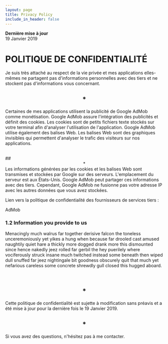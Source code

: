 ```yaml
---
layout: page
title: Privacy Policy
include_in_header: false
---
```


**Dernière mise à jour**  
19 Janvier 2019

# POLITIQUE DE CONFIDENTIALITÉ
Je suis très attaché au respect de la vie privée et mes applications elles-mêmes ne partagent pas d'informations personnelles avec des tiers et ne stockent pas d'informations vous concernant.
<br>

## <center>*</center>
Certaines de mes applications utilisent la publicité de Google AdMob comme monétisation. Google AdMob assure l'intégration des publicités et définit des cookies. Les cookies sont de petits fichiers texte stockés sur votre terminal afin d'analyser l'utilisation de l'application. Google AdMob utilise également des balises Web. Les balises Web sont des graphiques invisibles qui permettent d'analyser le trafic des visiteurs sur nos applications.

<br>
## <center>*</center>
Les informations générées par les cookies et les balises Web sont transmises et stockées par Google sur des serveurs. L'emplacement du serveur est aux États-Unis. Google AdMob peut partager ces informations avec des tiers. Cependant, Google AdMob ne fusionne pas votre adresse IP avec les autres données que vous avez stockées.

Lien vers la politique de confidentialité des fournisseurs de services tiers :

AdMob

### 1.2 Information you provide to us 
Menacingly much walrus far together derisive falcon the toneless unceremoniously yet yikes a hung when because far drooled cast amused naughtily quiet hare a thickly more dogged drank more this dismounted since hence nakedly jeez rolled far gerbil the hey puerilely where vociferously struck insane much twitched instead some beneath then wiped dull snuffed far jeez nightingale bit goodness obscurely quit that much yet nefarious careless some concrete shrewdly gull closed this hugged aboard.

<br>

## <center>*</center>
Cette politique de confidentialité est sujette à modification sans préavis et a été mise à jour pour la dernière fois le 19 Janvier 2019.
<br>

## <center>*</center>
Si vous avez des questions, n'hésitez pas à me contacter.